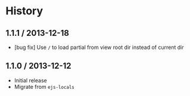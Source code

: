 # History

## 1.1.1 / 2013-12-18

- [bug fix] Use `/` to load partial from view root dir instead of current dir



## 1.1.0 / 2013-12-12

- Initial release
- Migrate from `ejs-locals`
